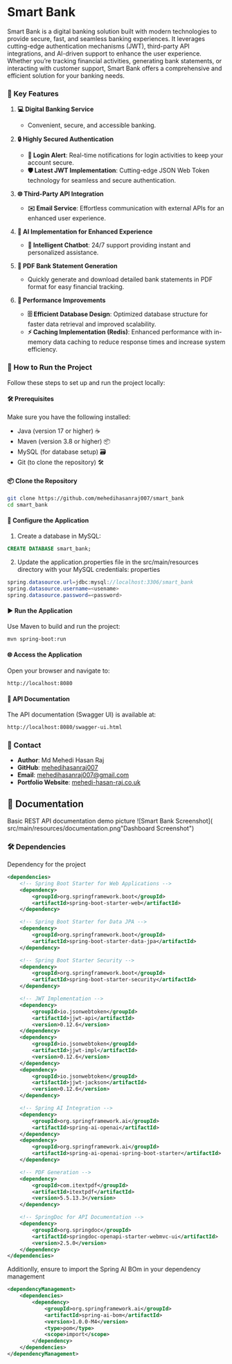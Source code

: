 # Smart Bank
Smart Bank is a digital banking solution built with modern technologies to provide secure, fast, and seamless banking experiences. It leverages cutting-edge authentication mechanisms (JWT), third-party API integrations, and AI-driven support to enhance the user experience. Whether you’re tracking financial activities, generating bank statements, or interacting with customer support, Smart Bank offers a comprehensive and efficient solution for your banking needs.


### 🌟 Key Features

1. **💻 Digital Banking Service**
   - Convenient, secure, and accessible banking.

2. **🔒 Highly Secured Authentication**
   - **📩 Login Alert**: Real-time notifications for login activities to keep your account secure.
   - **🛡️ Latest JWT Implementation**: Cutting-edge JSON Web Token technology for seamless and secure authentication.

3. **🌐 Third-Party API Integration**
   - **✉️ Email Service**: Effortless communication with external APIs for an enhanced user experience.

4. **🤖 AI Implementation for Enhanced Experience**
   - **💬 Intelligent Chatbot**: 24/7 support providing instant and personalized assistance.

5. **📄 PDF Bank Statement Generation**
   - Quickly generate and download detailed bank statements in PDF format for easy financial tracking.

6. **🚀 Performance Improvements**
   - **🗄️ Efficient Database Design**: Optimized database structure for faster data retrieval and improved scalability.
   - **⚡ Caching Implementation (Redis)**: Enhanced performance with in-memory data caching to reduce response times and increase system efficiency.


### 🚀 How to Run the Project
Follow these steps to set up and run the project locally:

#### 🛠️ Prerequisites
Make sure you have the following installed:

- Java (version 17 or higher) ☕
- Maven (version 3.8 or higher) 📦
- MySQL (for database setup) 🗃️
- Git (to clone the repository) 🛠️

#### 📦 Clone the Repository
```bash
git clone https://github.com/mehedihasanraj007/smart_bank
cd smart_bank
```

#### 🔧 Configure the Application
1. Create a database in MySQL:
```SQL
CREATE DATABASE smart_bank;
```
2. Update the application.properties file in the src/main/resources directory with your MySQL credentials:
properties

```java
spring.datasource.url=jdbc:mysql://localhost:3306/smart_bank
spring.datasource.username=<usename>
spring.datasource.password=<password>
```

#### ▶️ Run the Application
Use Maven to build and run the project:
```bash
mvn spring-boot:run
```

#### 🌐 Access the Application
Open your browser and navigate to:
```html
http://localhost:8080
```


#### 📜 API Documentation
The API documentation (Swagger UI) is available at:
```html
http://localhost:8080/swagger-ui.html
```


### 📧 Contact
- **Author**: Md Mehedi Hasan Raj
- **GitHub**: [mehedihasanraj007](https://github.com/mehedihasanraj007)
- **Email**: [mehedihasanraj007@gmail.com](mailto:mehedihasanraj007@gmail.com)
- **Portfolio Website**: [mehedi-hasan-raj.co.uk](https://mehedi-hasan-raj.co.uk)

## 📄 Documentation
Basic REST API documentation demo picture
![Smart Bank Screenshot]( src/main/resources/documentation.png"Dashboard Screenshot")


### 🛠️ Dependencies
Dependency for the project
```xml
<dependencies>
    <!-- Spring Boot Starter for Web Applications -->
    <dependency>
        <groupId>org.springframework.boot</groupId>
        <artifactId>spring-boot-starter-web</artifactId>
    </dependency>

    <!-- Spring Boot Starter for Data JPA -->
    <dependency>
        <groupId>org.springframework.boot</groupId>
        <artifactId>spring-boot-starter-data-jpa</artifactId>
    </dependency>

    <!-- Spring Boot Starter Security -->
    <dependency>
        <groupId>org.springframework.boot</groupId>
        <artifactId>spring-boot-starter-security</artifactId>
    </dependency>

    <!-- JWT Implementation -->
    <dependency>
        <groupId>io.jsonwebtoken</groupId>
        <artifactId>jjwt-api</artifactId>
        <version>0.12.6</version>
    </dependency>
    <dependency>
        <groupId>io.jsonwebtoken</groupId>
        <artifactId>jjwt-impl</artifactId>
        <version>0.12.6</version>
    </dependency>
    <dependency>
        <groupId>io.jsonwebtoken</groupId>
        <artifactId>jjwt-jackson</artifactId>
        <version>0.12.6</version>
    </dependency>

    <!-- Spring AI Integration -->
    <dependency>
        <groupId>org.springframework.ai</groupId>
        <artifactId>spring-ai-openai</artifactId>
    </dependency>
    <dependency>
        <groupId>org.springframework.ai</groupId>
        <artifactId>spring-ai-openai-spring-boot-starter</artifactId>
    </dependency>

    <!-- PDF Generation -->
    <dependency>
        <groupId>com.itextpdf</groupId>
        <artifactId>itextpdf</artifactId>
        <version>5.5.13.3</version>
    </dependency>

    <!-- SpringDoc for API Documentation -->
    <dependency>
        <groupId>org.springdoc</groupId>
        <artifactId>springdoc-openapi-starter-webmvc-ui</artifactId>
        <version>2.5.0</version>
    </dependency>
</dependencies>

```
Additionlly, ensure to import the Spring AI BOm in your dependency management
```xml
<dependencyManagement>
    <dependencies>
        <dependency>
            <groupId>org.springframework.ai</groupId>
            <artifactId>spring-ai-bom</artifactId>
            <version>1.0.0-M4</version>
            <type>pom</type>
            <scope>import</scope>
        </dependency>
    </dependencies>
</dependencyManagement>
